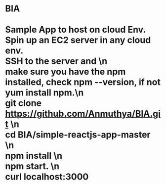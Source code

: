 # BIA <br /> <br /> **Sample App to host on cloud Env.**<br /> Spin up an EC2 server in any cloud env.<br /> SSH to the server and \n <br /> make sure you have the npm installed, check npm --version, if not yum install npm.\n <br /> git clone https://github.com/Anmuthya/BIA.git \n <br /> cd BIA/simple-reactjs-app-master \n <br /> npm install \n <br /> npm start. \n <br /> curl localhost:3000
